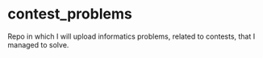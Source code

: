 # contest_problems
Repo in which I will upload informatics problems, related to contests, that I managed to solve.

